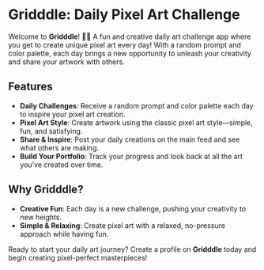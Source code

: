 # Gridddle: Daily Pixel Art Challenge

Welcome to **Gridddle**! 🎨✨ A fun and creative daily art challenge app where you get to create unique pixel art every day! With a random prompt and color palette, each day brings a new opportunity to unleash your creativity and share your artwork with others.

## Features

- **Daily Challenges**: Receive a random prompt and color palette each day to inspire your pixel art creation.
- **Pixel Art Style**: Create artwork using the classic pixel art style—simple, fun, and satisfying.
- **Share & Inspire**: Post your daily creations on the main feed and see what others are making.
- **Build Your Portfolio**: Track your progress and look back at all the art you’ve created over time.

## Why Gridddle?

- **Creative Fun**: Each day is a new challenge, pushing your creativity to new heights.
- **Simple & Relaxing**: Create pixel art with a relaxed, no-pressure approach while having fun.

Ready to start your daily art journey? Create a profile on **Gridddle** today and begin creating pixel-perfect masterpieces!
